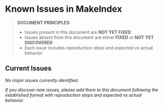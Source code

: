 # Known Issues in MakeIndex

> **DOCUMENT PRINCIPLES:**
> - Issues present in this document are **NOT YET FIXED**
> - Issues absent from this document are either **FIXED** or **NOT YET DISCOVERED**
> - Each issue includes reproduction steps and expected vs actual behavior

## Current Issues

*No major issues currently identified.*

*If you discover new issues, please add them to this document following the established format with reproduction steps and expected vs actual behavior.*
